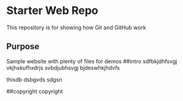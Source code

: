 # Starter Web Repo

This repository is for showing how Git and GitHub work

## Purpose

Sample website with plenty of files for demos
##intro
sdfbkjdhfsvgj vkjhskufhxdrjs svbdjubhsvgj bjdeswhkjhdvfs


thisdb dsbgvds sdgsn 

##copyright
copyright
